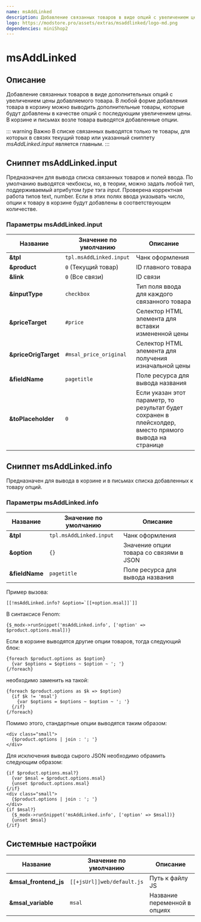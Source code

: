 ```yaml
---
name: msAddLinked
description: Добавление связанных товаров в виде опций с увеличением цены
logo: https://modstore.pro/assets/extras/msaddlinked/logo-md.png
dependencies: miniShop2
---
```


# msAddLinked

## Описание

Добавление связанных товаров в виде дополнительных опций с увеличением цены добавляемого товара.
В любой форме добавления товара в корзину можно выводить дополнительные товары, которые будут добавлены в качестве опций
с последующим увеличением цены.
В корзине и письмах возле товара выводятся добавленные опции.

::: warning Важно
В списке связанных выводятся только те товары, для которых в связях текущий товар или указанный сниппету *msAddLinked.input* является главным.
:::

## Сниппет msAddLinked.input

Предназначен для вывода списка связанных товаров и полей ввода. По умолчанию выводятся чекбоксы, но, в теории, можно задать любой тип, поддерживаемый атрибутом *type* тэга *input*.
Проверена корректная работа типов text, number. Если в этих полях ввода указывать число, опции к товару в корзине будут добавлены в соответствующем количестве.

### Параметры msAddLinked.input

| Название             | Значение по умолчанию   | Описание                                                                                                |
| -------------------- | ----------------------- | ------------------------------------------------------------------------------------------------------- |
| **&tpl**             | `tpl.msAddLinked.input` | Чанк оформления                                                                                         |
| **&product**         | `0` (Текущий товар)     | ID главного товара                                                                                      |
| **&link**            | `0` (Все связи)         | ID связи                                                                                                |
| **&inputType**       | `checkbox`              | Тип поля ввода для каждого связанного товара                                                            |
| **&priceTarget**     | `#price`                | Селектор HTML элемента для вставки измененной цены                                                      |
| **&priceOrigTarget** | `#msal_price_original`  | Селектор HTML элемента для получения изначальной цены                                                   |
| **&fieldName**       | `pagetitle`             | Поле ресурса для вывода названия                                                                        |
| **&toPlaceholder**   | `0`                     | Если указан этот параметр, то результат будет сохранен в плейсхолдер, вместо прямого вывода на странице |

## Сниппет msAddLinked.info

Предназначен для вывода в корзине и в письмах списка добавленных к товару опций.

### Параметры msAddLinked.info

| Название       | Значение по умолчанию   | Описание                                |
| -------------- | ----------------------- | --------------------------------------- |
| **&tpl**       | `tpl.msAddLinked.input` | Чанк оформления                         |
| **&option**    | `{}`                    | Значение опции товара со связями в JSON |
| **&fieldName** | `pagetitle`             | Поле ресурса для вывода названия        |

Пример вызова:

```modx
[[!msAddLinked.info? &option=`[[+option.msal]]`]]
```

В синтаксисе Fenom:

```fenom
{$_modx->runSnippet('msAddLinked.info', ['option' => $product.options.msal])}
```

Если в корзине выводятся другие опции товаров, тогда следующий блок:

```fenom
{foreach $product.options as $option}
  {var $options = $options ~ $option ~ '; '}
{/foreach}
```

необходимо заменить на такой:

```fenom
{foreach $product.options as $k => $option}
  {if $k != 'msal'}
    {var $options = $options ~ $option ~ '; '}
  {/if}
{/foreach}
```

Помимо этого, стандартные опции выводятся таким образом:

```fenom
<div class="small">
  {$product.options | join : '; '}
</div>
```

Для исключения вывода сырого JSON необходимо обрамить следующим образом:

```fenom
{if $product.options.msal?}
  {var $msal = $product.options.msal}
  {unset $product.options.msal}
{/if}
<div class="small">
  {$product.options | join : '; '}
</div>
{if $msal?}
  {$_modx->runSnippet('msAddLinked.info', ['option' => $msal])}
  {unset $msal}
{/if}
```

## Системные настройки

| Название              | Значение по умолчанию      | Описание                     |
| --------------------- | -------------------------- | ---------------------------- |
| **&msal_frontend_js** | `[[+jsUrl]]web/default.js` | Путь к файлу JS              |
| **&msal_variable**    | `msal`                     | Название переменной в опциях |
